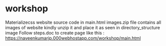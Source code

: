 # workshop
Materializecss
website source code in main.html
images.zip file contains all images of website kindly unzip it and place it as 
seen in directory_structure image 
Follow steps.doc to create page like this : https://naveenkumarjp.000webhostapp.com/workshop/main.html
